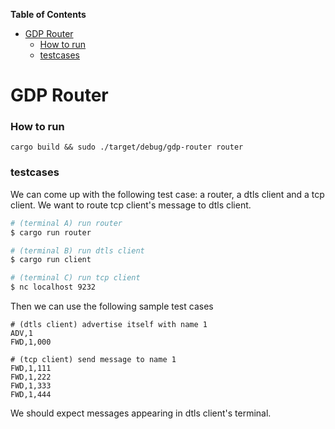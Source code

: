 <!-- START doctoc generated TOC please keep comment here to allow auto update -->
<!-- DON'T EDIT THIS SECTION, INSTEAD RE-RUN doctoc TO UPDATE -->
**Table of Contents**

- [GDP Router](#gdp-router)
    - [How to run](#how-to-run)
    - [testcases](#testcases)

<!-- END doctoc generated TOC please keep comment here to allow auto update -->

# GDP Router 

### How to run 
```
cargo build && sudo ./target/debug/gdp-router router
```


### testcases 

We can come up with the following test case: 
a router, a dtls client and a tcp client. We want to route tcp client's message
to dtls client. 
```bash
# (terminal A) run router
$ cargo run router

# (terminal B) run dtls client 
$ cargo run client

# (terminal C) run tcp client
$ nc localhost 9232
```

Then we can use the following sample test cases
```
# (dtls client) advertise itself with name 1
ADV,1
FWD,1,000

# (tcp client) send message to name 1
FWD,1,111
FWD,1,222
FWD,1,333
FWD,1,444
```
We should expect messages appearing in dtls client's terminal.

